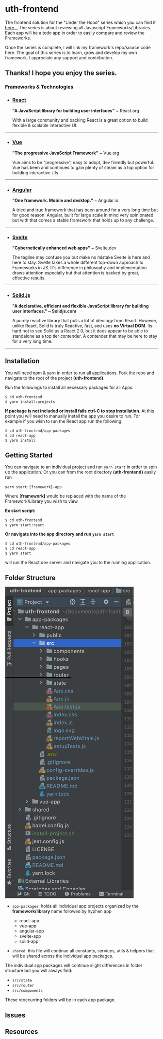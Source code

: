 # uth-frontend
The frontend solution for the "Under the Hood" series which you can find it [here...](https://www.youtube.com/channel/UCQDzXdGi-B2lXz4dRJVIF-w)
The series is about reviewing all Javascript Frameworks/Libraries. Each app will be a todo app in order to easily compare and review the Frameworks.

Once the series is complete, I will link my framework's repo/source code here. 
The goal of this series is to learn, grow and develop my own framework. 
I appreciate any support and contribution. 

Thanks! I hope you enjoy the series.
------
### Frameworks & Technologies
- ### [React](https://reactjs.org/)
  
    **"A JavaScript library for building user interfaces"** ~ React.org

    With a large community and backing React is a great option to build flexible & scalable interactive UI.
---
- ### [Vue](https://vuejs.org/)
  
    **"The progressive JavaScript Framework"** ~ Vue.org

    Vue aims to be "progressive", easy to adopt, dev friendly but powerful.
    Vue has been and continues to gain plenty of steam as a top option for building interactive UIs.
  
---
- ### [Angular](https://angular.io/)
  
    **"One framework. Mobile and desktop."** ~ Angular.io

    A tried and true framework that has been around for a very long time but for good reason.
    Angular, built for large scale in mind very opinionated but with that comes a stable framework that holds up to any challenge.
  
--- 
- ### [Svelte](https://svelte.dev)
  
    **"Cybernetically enhanced web apps"** ~ Svelte.dev
  
    The tagline may confuse you but make no mistake Svelte is here and here to stay. 
    Svelte takes a whole different top-down approach to Frameworks in JS. 
    It's difference in philosophy and implementation draws attention especially but that attention is backed by great, effective results.
  
---
- ### [Solid.js]()

    **"A declarative, efficient and flexible JavaScript library for building user interfaces." ~ Solidjs.com**

    A purely reactive library that pulls a lot of ideology from React. 
    However, unlike React, Solid is truly Reactive, fast, and uses **no Virtual DOM**.
    Its hard not to see Solid as a React 2.0, but it does appear to be able to standalone as a top tier contender.
    A contender that may be here to stay for a very long time.


-----

## Installation

You will need npm & yarn in order to run all applications. Fork the repo and navigate to the root of the project **(uth-frontend)**.

Run the followings to install all necessary packages for all Apps.

```
$ cd uth-frontend
$ yarn install:projects
```

**If package is not included or install fails ctrl-C to stop installation**.
At this point you will need to manually install the app you desire to run.
For example if you wish to run the React app run the following:

```
$ cd uth-frontend/app-packages
$ cd react-app
$ yarn install
```

## Getting Started

You can navigate to an individual project and run ``yarn start`` in order to spin up the application.
Or you can from the root directory **(uth-frontend)** easily run 

`yarn start:[framework]-app`.

Where **[framework]** would be replaced with the name of the Framework/Library you wish to view.

**Ex start script:**

```
$ cd uth-frontend
$ yarn start:react
``` 

**Or navigate into the app directory and run `yarn start`**

```
$ cd uth-frontend/app-packages
$ cd react-app
$ yarn start
```
will run the React dev server and navigate you to the running application.

## Folder Structure

![folder-structure](shared/assets/folder-structure-img.png)

- `app-packages`: holds all individual app projects organized by the **framework/library** name followed by hyphen app

    - react-app
    - vue-app
    - angular-app
    - svelte-app
    - solid-app
    
- `shared`: this file will continue all constants, services, utils & helpers that will be shared across the individual app packages.

The individual app packages will continue slight differences in folder structure but you will always find:
- `src/state`
- `src/router`
- `src/components`

These reoccurring folders will be in each app package.



## Issues


## Resources
